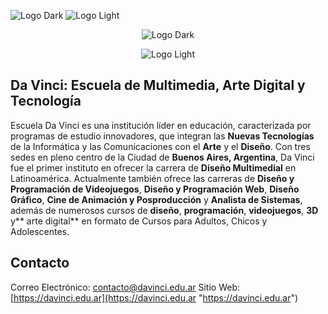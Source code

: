 ![Logo Dark](https://davinci.edu.ar/images/logo-davinci-black-github.svg#gh-dark-mode-only)
![Logo Light](https://davinci.edu.ar/images/logo-davinci-white-github.svg#gh-light-mode-only)

<div align="center">

  ![Logo Dark](https://user-images.githubusercontent.com/8872447/165779319-34962ccc-3149-466c-b1da-97fd93254520.png#gh-dark-mode-only)

</div>

<div align="center">

  ![Logo Light](https://user-images.githubusercontent.com/8872447/165779274-22a190da-3284-487e-bd1e-14983df12cbb.png#gh-light-mode-only)

</div>


## Da Vinci: Escuela de Multimedia, Arte Digital y Tecnología

Escuela Da Vinci es una institución líder en educación, caracterizada por programas de estudio innovadores, que integran  las **Nuevas Tecnologías** de la Informática y las Comunicaciones con el **Arte** y el **Diseño**. Con tres sedes en pleno centro de la Ciudad de **Buenos Aires, Argentina**, Da Vinci fue el primer instituto en ofrecer la carrera de **Diseño Multimedial** en Latinoamérica. Actualmente también ofrece las carreras de **Diseño y Programación de Videojuegos**, **Diseño y Programación Web**, **Diseño Gráfico**, **Cine de Animación y Posproducción** y **Analista de Sistemas**, además de numerosos cursos de **diseño**, **programación**, **videojuegos**, **3D** y** arte digital** en formato de Cursos para Adultos, Chicos y Adolescentes. 

## Contacto

Correo Electrónico: [contacto@davinci.edu.ar](mailto:contacto@davinci.edu.ar "contacto@davinci.edu.ar")
Sitio Web: [https://davinci.edu.ar](https://davinci.edu.ar "https://davinci.edu.ar")
